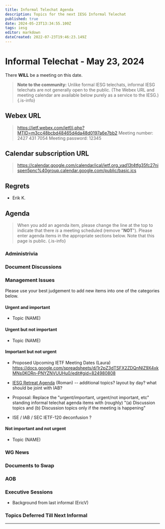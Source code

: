 ```yaml
---
title: Informal Telechat Agenda
description: Topics for the next IESG Informal Telechat
published: true
date: 2024-05-23T13:34:55.100Z
tags: iesg
editor: markdown
dateCreated: 2022-07-23T19:46:23.149Z
---
```


# Informal Telechat - May 23, 2024 

 There **WILL** be a meeting on this date.

> **Note to the community:** Unlike formal IESG telechats, informal IESG telechats are not generally open to the public. (The Webex URL and meeting calendar are available below purely as a service to the IESG.)
{.is-info}

## Webex URL

> https://ietf.webex.com/ietf/j.php?MTID=m3cc48bcbd48465d4da48d0197a6e7bb2
Meeting number: 2427 431 7054
Meeting password: 12345 


## Calendar subscription URL

> https://calendar.google.com/calendar/ical/ietf.org_vad13t4tfg35fc27nispen5pnc%40group.calendar.google.com/public/basic.ics


## Regrets

* Erik K.

## Agenda

> When you add an agenda item, please change the line at the top to indicate that there *is* a meeting scheduled (remove "**NOT**"). Please enter agenda items in the appropriate sections below.
Note that this page is public.
{.is-info}

### Administrivia

### Document Discussions


### Management Issues

Please use your best judgement to add new items into one of the categories below.

#### Urgent and important

* Topic (NAME)


#### Urgent but not important

* Topic (NAME)

#### Important but not urgent

* Proposed Upcoming IETF Meeting Dates (Laura)
    https://docs.google.com/spreadsheets/d/1r2pZ3dTSFX2ZDQnNlZ9X4xkMNs0KORn-PNYZNVUUHu0/edit#gid=824980808
    
* [IESG Retreat Agenda](https://wiki.ietf.org/group/iesg/RetreatInfo) (Roman) -- additional topics? layout by day? what should be joint with IAB?

* Proposal: Replace the "urgent/important, urgent/not important, etc" standing informal telechat agenda items with (roughly) "(a) Discussion topics and (b) Discussion topics only if the meeting is happening"

* ISE / IAB / SEC IETF-120 deconfusion ?

#### Not important and not urgent

* Topic (NAME)

### WG News 

### Documents to Swap 

### AOB

### Executive Sessions

* Background from last informal (EricV)

### Topics Deferred Till Next Informal 



-------


